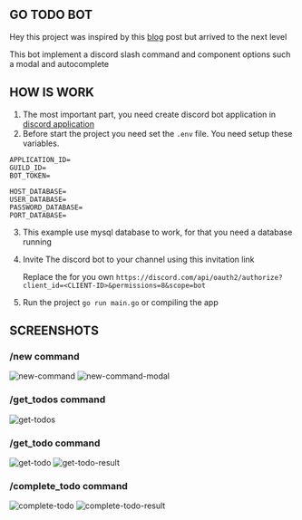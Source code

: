 ## GO TODO BOT
Hey this project was inspired by this [blog](https://dev.to/aurelievache/learning-go-by-examples-part-4-create-a-bot-for-discord-in-go-43cf) post but arrived to the next level

This bot implement a discord slash command and component options such a modal and autocomplete

## HOW IS WORK
1. The most important part, you need create discord bot application in [discord application]("https://discord.com/developers/applications")
2. Before start the project you need set the `.env` file. You need setup these variables.
```
APPLICATION_ID=
GUILD_ID=
BOT_TOKEN=

HOST_DATABASE=
USER_DATABASE=
PASSWORD_DATABASE=
PORT_DATABASE=
```
3. This example use mysql database to work, for that you need a database running
4. Invite The discord bot to your channel using this invitation link 

      Replace the <CLIENT-ID> for you own
`https://discord.com/api/oauth2/authorize?client_id=<CLIENT-ID>&permissions=8&scope=bot`
5. Run the project `go run main.go` or compiling the app

## SCREENSHOTS

### **/new** command

![new-command](https://i.postimg.cc/4KH6XKFy/new-command.png)
![new-command-modal](https://i.postimg.cc/V0gMKX5G/new-command-modal.png)

### **/get_todos** command

![get-todos](https://i.postimg.cc/LYzjZcSM/get-todos-command.png)

### **/get_todo** command

![get-todo](https://i.postimg.cc/75W1v19j/get-todo-command.png)
![get-todo-result](https://i.postimg.cc/K3xB70c3/get-todo-command-result.png)

### **/complete_todo** command

![complete-todo](https://i.postimg.cc/pmTQ1cfD/complete-todo-command.png)
![complete-todo-result](https://i.postimg.cc/zbmnvJ9j/complete-todo-command-result.png)


